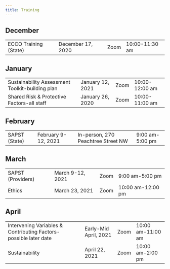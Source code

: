 ```yaml
---
title: Training
---
```


## December

|                       |                   |      |                |
| --------------------- | ----------------- | ---- | -------------- |
| ECCO Training (State) | December 17, 2020 | Zoom | 10:00-11:30 am |

## January

|                                                 |                  |      |                |
| ----------------------------------------------- | ---------------- | ---- | -------------- |
| Sustainability Assessment Toolkit-building plan | January 12, 2021 | Zoom | 10:00-12:00 am |
| Shared Risk & Protective Factors-all staff      | January 26, 2020 | Zoom | 10:00-11:00 am |

## February

|               |                     |                                    |                 |
| ------------- | ------------------- | ---------------------------------- | --------------- |
| SAPST (State) | February 9-12, 2021 | In-person, 270 Peachtree Street NW | 9:00 am-5:00 pm |

## March

|                   |                  |      |                   |
| ----------------- | ---------------- | ---- | ----------------- |
| SAPST (Providers) | March 9-12, 2021 | Zoom | 9:00 am-5:00 pm   |
| Ethics            | March 23, 2021   | Zoom | 10:00 am-12:00 pm |

## April

|                                                                  |                       |      |                   |
| ---------------------------------------------------------------- | --------------------- | ---- | ----------------- |
| Intervening Variables & Contributing Factors-possible later date | Early-Mid April, 2021 | Zoom | 10:00 am-11:00 am |
| Sustainability                                                   | April 22, 2021        | Zoom | 10:00 am-2:00 pm  |
